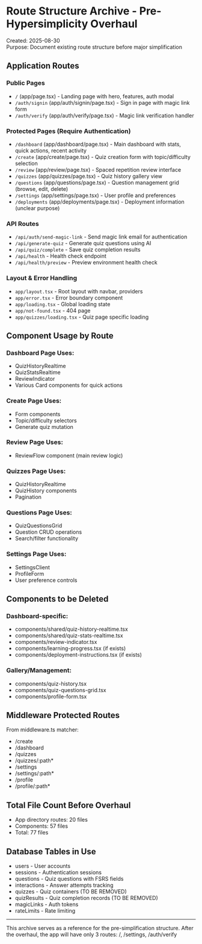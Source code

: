 # Route Structure Archive - Pre-Hypersimplicity Overhaul

Created: 2025-08-30  
Purpose: Document existing route structure before major simplification

## Application Routes

### Public Pages
- `/` (app/page.tsx) - Landing page with hero, features, auth modal
- `/auth/signin` (app/auth/signin/page.tsx) - Sign in page with magic link form
- `/auth/verify` (app/auth/verify/page.tsx) - Magic link verification handler

### Protected Pages (Require Authentication)
- `/dashboard` (app/dashboard/page.tsx) - Main dashboard with stats, quick actions, recent activity
- `/create` (app/create/page.tsx) - Quiz creation form with topic/difficulty selection
- `/review` (app/review/page.tsx) - Spaced repetition review interface
- `/quizzes` (app/quizzes/page.tsx) - Quiz history gallery view
- `/questions` (app/questions/page.tsx) - Question management grid (browse, edit, delete)
- `/settings` (app/settings/page.tsx) - User profile and preferences
- `/deployments` (app/deployments/page.tsx) - Deployment information (unclear purpose)

### API Routes
- `/api/auth/send-magic-link` - Send magic link email for authentication
- `/api/generate-quiz` - Generate quiz questions using AI
- `/api/quiz/complete` - Save quiz completion results
- `/api/health` - Health check endpoint
- `/api/health/preview` - Preview environment health check

### Layout & Error Handling
- `app/layout.tsx` - Root layout with navbar, providers
- `app/error.tsx` - Error boundary component
- `app/loading.tsx` - Global loading state
- `app/not-found.tsx` - 404 page
- `app/quizzes/loading.tsx` - Quiz page specific loading

## Component Usage by Route

### Dashboard Page Uses:
- QuizHistoryRealtime
- QuizStatsRealtime  
- ReviewIndicator
- Various Card components for quick actions

### Create Page Uses:
- Form components
- Topic/difficulty selectors
- Generate quiz mutation

### Review Page Uses:
- ReviewFlow component (main review logic)

### Quizzes Page Uses:
- QuizHistoryRealtime
- QuizHistory components
- Pagination

### Questions Page Uses:
- QuizQuestionsGrid
- Question CRUD operations
- Search/filter functionality

### Settings Page Uses:
- SettingsClient
- ProfileForm
- User preference controls

## Components to be Deleted

### Dashboard-specific:
- components/shared/quiz-history-realtime.tsx
- components/shared/quiz-stats-realtime.tsx
- components/review-indicator.tsx
- components/learning-progress.tsx (if exists)
- components/deployment-instructions.tsx (if exists)

### Gallery/Management:
- components/quiz-history.tsx
- components/quiz-questions-grid.tsx
- components/profile-form.tsx

## Middleware Protected Routes
From middleware.ts matcher:
- /create
- /dashboard  
- /quizzes
- /quizzes/:path*
- /settings
- /settings/:path*
- /profile
- /profile/:path*

## Total File Count Before Overhaul
- App directory routes: 20 files
- Components: 57 files
- Total: 77 files

## Database Tables in Use
- users - User accounts
- sessions - Authentication sessions
- questions - Quiz questions with FSRS fields
- interactions - Answer attempts tracking
- quizzes - Quiz containers (TO BE REMOVED)
- quizResults - Quiz completion records (TO BE REMOVED)
- magicLinks - Auth tokens
- rateLimits - Rate limiting

---

This archive serves as a reference for the pre-simplification structure.
After the overhaul, the app will have only 3 routes: /, /settings, /auth/verify